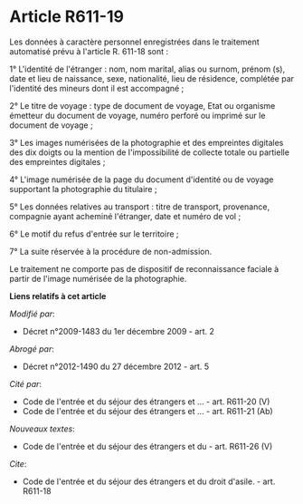 # Article R611-19

Les données à caractère personnel enregistrées dans le traitement automatisé prévu à l'article R. 611-18 sont : 

1° L'identité de l'étranger : nom, nom marital, alias ou surnom, prénom (s), date et lieu de naissance, sexe, nationalité,
lieu de résidence, complétée par l'identité des mineurs dont il est accompagné ; 

2° Le titre de voyage : type de document de voyage, Etat ou organisme émetteur du document de voyage, numéro perforé ou
imprimé sur le document de voyage ; 

3° Les images numérisées de la photographie et des empreintes digitales des dix doigts ou la mention de l'impossibilité de
collecte totale ou partielle des empreintes digitales ; 

4° L'image numérisée de la page du document d'identité ou de voyage supportant la photographie du titulaire ; 

5° Les données relatives au transport : titre de transport, provenance, compagnie ayant acheminé l'étranger, date et numéro
de vol ; 

6° Le motif du refus d'entrée sur le territoire ; 

7° La suite réservée à la procédure de non-admission. 

Le traitement ne comporte pas de dispositif de reconnaissance faciale à partir de l'image numérisée de la photographie.

**Liens relatifs à cet article**

_Modifié par_:

  - Décret n°2009-1483 du 1er décembre 2009 - art. 2

_Abrogé par_:

  - Décret n°2012-1490 du 27 décembre 2012 - art. 5

_Cité par_:

  - Code de l'entrée et du séjour des étrangers et ... - art. R611-20 (V)
  - Code de l'entrée et du séjour des étrangers et ... - art. R611-21 (Ab)

_Nouveaux textes_:

  - Code de l'entrée et du séjour des étrangers et du  - art. R611-26 (V)

_Cite_:

  - Code de l'entrée et du séjour des étrangers et du droit d'asile. - art. R611-18

